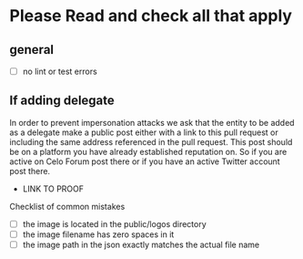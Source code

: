 
# Please Read and check all that apply 

## general 

- [ ] no lint or test errors


## If adding delegate

In order to prevent impersonation attacks we ask that the entity to be added as a delegate make a public post either with a link to this pull request or including the same address referenced in the pull request. This post should be on a platform you have already established reputation on. So if you are active on Celo Forum post there or if you have an active Twitter account post there. 

- LINK TO PROOF 

Checklist of common mistakes

- [ ] the image is located in the public/logos directory
- [ ] the image filename has zero spaces in it
- [ ] the image path in the json exactly matches the actual file name
